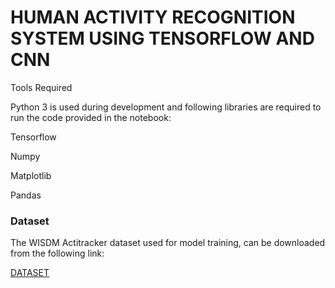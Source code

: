 # HUMAN ACTIVITY RECOGNITION SYSTEM USING TENSORFLOW AND CNN

Tools Required

Python 3 is used during development and following libraries are required to run the code provided in the notebook:

Tensorflow

Numpy

Matplotlib

Pandas

### Dataset

The WISDM Actitracker dataset used for model training, can be downloaded from the following link:

[DATASET](http://www.cis.fordham.edu/wisdm/dataset.php)
